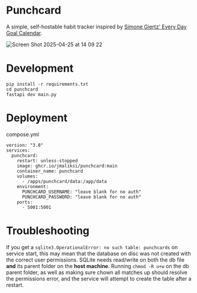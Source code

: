 # Punchcard
A simple, self-hostable habit tracker inspired by [Simone Giertz' Every Day Goal Calendar](https://yetch.studio/products/every-day-goal-calendar).

![Screen Shot 2025-04-25 at 14 09 22](https://github.com/user-attachments/assets/519ba0f2-b0e6-410f-bfa6-6a7a6d368841)


# Development
```
pip install -r requirements.txt
cd punchcard
fastapi dev main.py
```

# Deployment
compose.yml
```
version: "3.8"
services:
  punchcard:
    restart: unless-stopped
    image: ghcr.io/jmaliksi/punchcard:main
    container_name: punchcard
    volumes:
      - /apps/punchcard/data:/app/data
    environment:
      PUNCHCARD_USERNAME: "leave blank for no auth"
      PUNCHCARD_PASSWORD: "leave blank for no auth"
    ports:
      - 5001:5001
```

# Troubleshooting
If you get a `sqlite3.OperationalError: no such table: punchcards` on service start, this may mean that the database on disc was not created with the correct user permissions. SQLite needs read/write on both the db file **and** its parent folder on the **host machine**. Running `chmod -R u+w` on the db parent folder, as well as making sure chown all matches up should resolve the permissions error, and the service will attempt to create the table after a restart.
